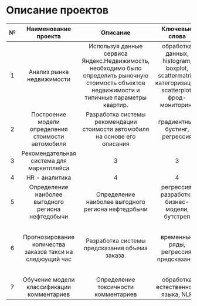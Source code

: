  # Описание проектов
<table>
    <thead>
        <tr>
            <th>№</th>
            <th>Наименование проекта</th>
            <th>Описание</th>
            <th>Ключевые слова</th>
            <th>Стек</th>
        </tr>
    </thead>
    <tbody>
        <tr>
            <td rowspan=1 align="center">1</td>
            <td align="center">Анализ рынка недвижимости</td>
            <td align="center">Используя данные сервиса Яндекс.Недвижимость, 
             необходимо было определить рыночную стоимость объектов недвижимости и типичные параметры квартир.</td>
            <td align="center">обработка данных, histogram, boxplot, scattermatrix,
категоризация, scatterplot,  фрод-мониторинг</td>
                     <td align="center"></td>
        </tr>
        <tr>
            <td align="center">2</td>
            <td align="center">Построение модели определения стоимости автомобиля</td>
            <td align="center">Разработка системы рекомендации стоимости автомобиля на основе его описания</td>
            <td align="center">градиентный бустинг, регрессия</td>
            <td align="center">2</td>
        </tr>
        <tr>
            <td align="center">3</td>
            <td align="center">Рекомендательная система для маркетплейса</td>
            <td align="center">3</td>
            <td align="center">3</td>
            <td align="center">3</td>
        </tr>
        <tr>
            <td align="center">4</td>
            <td align="center">HR - аналитика</td>
            <td align="center">4</td>
            <td align="center">4</td>
        </tr>
        <tr>
            <td align="center">5</td>
            <td align="center">Определение наиболее выгодного региона нефтедобычи</td>
            <td align="center">Определение наиболее выгодного региона нефтедобычи</td>
            <td align="center">регрессия, разработка бизнес-модели, бутстреп</td>
        </tr>
        <tr>
            <td align="center">6</td>
            <td align="center">Прогнозирование количества заказов такси на следюущий час</td>
            <td align="center">Разработка системы предсказания объема заказа.</td>
            <td align="center">временные ряды, регрессия, предсказания</td>
            <td align="center">python, pandas, numpy, statsmodels, sklearn, LGBM, matplotlib</td>
        </tr>
        <tr>
            <td align="center">7</td>
            <td align="center">Обучение модели классификации комментариев</td>
            <td align="center"> Определение токсичности комментариев</td>
            <td align="center"> обработка естественного языка, NLP</td>
        </tr>
    </tbody>
</table>
